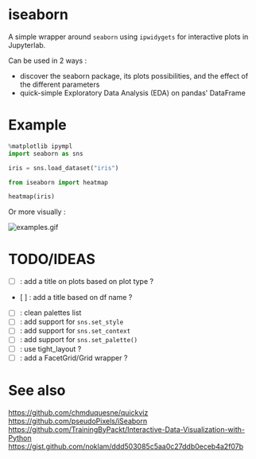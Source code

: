 # iseaborn

A simple wrapper around `seaborn` using `ipwidygets` for interactive plots in Jupyterlab.

Can be used in 2 ways :
 - discover the seaborn package, its plots possibilities, and the effect of the different parameters
 - quick-simple Exploratory Data Analysis (EDA) on pandas' DataFrame

# Example

```python
%matplotlib ipympl
import seaborn as sns

iris = sns.load_dataset("iris")

from iseaborn import heatmap

heatmap(iris)
```

Or more visually : 

![examples.gif](examples.gif)

# TODO/IDEAS
 - [ ] : add a title on plots based on plot type ?
 - [ ] : add a title based on df name ?
 - [ ] : clean palettes list
 - [ ] : add support for `sns.set_style`
 - [ ] : add support for `sns.set_context`
 - [ ] : add support for `sns.set_palette()`
 - [ ] : use tight_layout ?
 - [ ] : add a FacetGrid/Grid wrapper ?
 
# See also

https://github.com/chmduquesne/quickviz
https://github.com/pseudoPixels/iSeaborn
https://github.com/TrainingByPackt/Interactive-Data-Visualization-with-Python
https://gist.github.com/noklam/ddd503085c5aa0c27ddb0eceb4a2f07b


